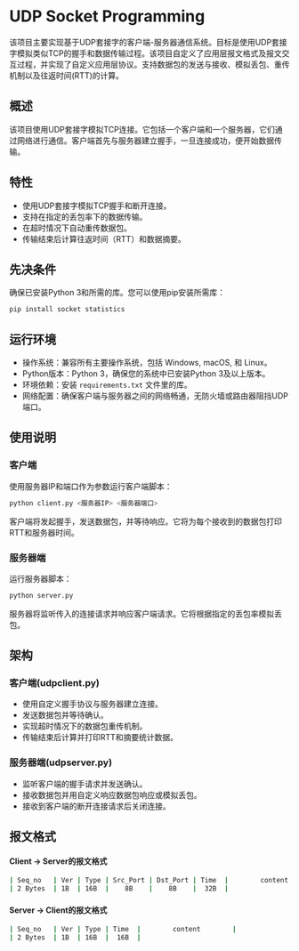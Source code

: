 # UDP Socket Programming

该项目主要实现基于UDP套接字的客户端-服务器通信系统。目标是使用UDP套接字模拟类似TCP的握手和数据传输过程。该项目自定义了应用层报文格式及报文交互过程，并实现了自定义应用层协议。支持数据包的发送与接收、模拟丢包、重传机制以及往返时间(RTT)的计算。

## 概述

该项目使用UDP套接字模拟TCP连接。它包括一个客户端和一个服务器，它们通过网络进行通信。客户端首先与服务器建立握手，一旦连接成功，便开始数据传输。

## 特性

- 使用UDP套接字模拟TCP握手和断开连接。
- 支持在指定的丢包率下的数据传输。
- 在超时情况下自动重传数据包。
- 传输结束后计算往返时间（RTT）和数据摘要。

## 先决条件

确保已安装Python 3和所需的库。您可以使用pip安装所需库：

```python
pip install socket statistics 
```

## 运行环境

- 操作系统：兼容所有主要操作系统，包括 Windows, macOS, 和 Linux。
- Python版本：Python 3，确保您的系统中已安装Python 3及以上版本。
- 环境依赖：安装 `requirements.txt` 文件里的库。
- 网络配置：确保客户端与服务器之间的网络畅通，无防火墙或路由器阻挡UDP端口。

## 使用说明

### 客户端

使用服务器IP和端口作为参数运行客户端脚本：

```python
python client.py <服务器IP> <服务器端口>
```

客户端将发起握手，发送数据包，并等待响应。它将为每个接收到的数据包打印RTT和服务器时间。

### 服务器端

运行服务器脚本：

```python
python server.py
```

服务器将监听传入的连接请求并响应客户端请求。它将根据指定的丢包率模拟丢包。

## 架构

### 客户端(udpclient.py)

- 使用自定义握手协议与服务器建立连接。
- 发送数据包并等待确认。
- 实现超时情况下的数据包重传机制。
- 传输结束后计算并打印RTT和摘要统计数据。

### 服务器端(udpserver.py)

- 监听客户端的握手请求并发送确认。
- 接收数据包并用自定义响应数据包响应或模拟丢包。
- 接收到客户端的断开连接请求后关闭连接。

## 报文格式

#### Client -> Server的报文格式

```bash
| Seq_no   | Ver | Type | Src_Port | Dst_Port | Time  |        content        |
| 2 Bytes  | 1B  | 16B  |    8B    |    8B    |  32B  |
```

#### Server -> Client的报文格式

```bash
| Seq_no   | Ver | Type | Time  |        content        |
| 2 Bytes  | 1B  | 16B  |  16B  |
```


